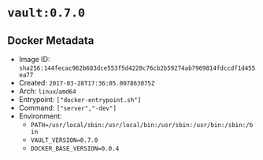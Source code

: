 # `vault:0.7.0`

## Docker Metadata

- Image ID: `sha256:144fecac962b683dce553f5d4220c76cb2b59274ab7969814fdccdf1d455ea77`
- Created: `2017-03-28T17:36:05.007863075Z`
- Arch: `linux`/`amd64`
- Entrypoint: `["docker-entrypoint.sh"]`
- Command: `["server","-dev"]`
- Environment:
  - `PATH=/usr/local/sbin:/usr/local/bin:/usr/sbin:/usr/bin:/sbin:/bin`
  - `VAULT_VERSION=0.7.0`
  - `DOCKER_BASE_VERSION=0.0.4`
